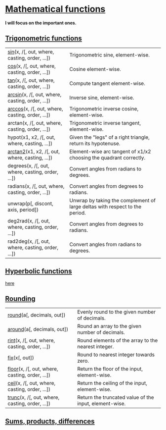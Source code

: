 # [Mathematical functions](https://numpy.org/doc/stable/reference/routines.math.html)


**I will focus on the important ones.** 

## [Trigonometric functions](https://numpy.org/doc/stable/reference/routines.math.html#trigonometric-functions)

|||
|---|---|
|[sin](https://numpy.org/doc/stable/reference/generated/numpy.sin.html#numpy.sin)(x, /[, out, where, casting, order, ...])|Trigonometric sine, element-wise.|
|[cos](https://numpy.org/doc/stable/reference/generated/numpy.cos.html#numpy.cos)(x, /[, out, where, casting, order, ...])|Cosine element-wise.|
|[tan](https://numpy.org/doc/stable/reference/generated/numpy.tan.html#numpy.tan)(x, /[, out, where, casting, order, ...])|Compute tangent element-wise.|
|[arcsin](https://numpy.org/doc/stable/reference/generated/numpy.arcsin.html#numpy.arcsin)(x, /[, out, where, casting, order, ...])|Inverse sine, element-wise.|
|[arccos](https://numpy.org/doc/stable/reference/generated/numpy.arccos.html#numpy.arccos)(x, /[, out, where, casting, order, ...])|Trigonometric inverse cosine, element-wise.|
|arctan(x, /[, out, where, casting, order, ...])|Trigonometric inverse tangent, element-wise.|
|hypot(x1, x2, /[, out, where, casting, ...])|Given the "legs" of a right triangle, return its hypotenuse.|
|[arctan2](https://numpy.org/doc/stable/reference/generated/numpy.arctan2.html#numpy.arctan2)(x1, x2, /[, out, where, casting, ...])|Element-wise arc tangent of x1/x2 choosing the quadrant correctly.|
|degrees(x, /[, out, where, casting, order, ...])|Convert angles from radians to degrees.|
|radians(x, /[, out, where, casting, order, ...])|Convert angles from degrees to radians.|
|unwrap(p[, discont, axis, period])|Unwrap by taking the complement of large deltas with respect to the period.|
|deg2rad(x, /[, out, where, casting, order, ...])|Convert angles from degrees to radians.|
|rad2deg(x, /[, out, where, casting, order, ...])|Convert angles from radians to degrees.|

## [Hyperbolic functions](https://numpy.org/doc/stable/reference/routines.math.html#hyperbolic-functions)

[here](https://numpy.org/doc/stable/reference/routines.math.html#hyperbolic-functions) 

## [Rounding](https://numpy.org/doc/stable/reference/routines.math.html#rounding)

|||
|---|---|
|[round](https://numpy.org/doc/stable/reference/generated/numpy.round.html#numpy.round)(a[, decimals, out])|Evenly round to the given number of decimals.|
|[around](https://numpy.org/doc/stable/reference/generated/numpy.around.html#numpy.around)(a[, decimals, out])|Round an array to the given number of decimals.|
|[rint](https://numpy.org/doc/stable/reference/generated/numpy.rint.html#numpy.rint)(x, /[, out, where, casting, order, ...])|Round elements of the array to the nearest integer.|
|[fix](https://numpy.org/doc/stable/reference/generated/numpy.fix.html#numpy.fix)(x[, out])|Round to nearest integer towards zero.|
|[floor](https://numpy.org/doc/stable/reference/generated/numpy.floor.html#numpy.floor)(x, /[, out, where, casting, order, ...])|Return the floor of the input, element-wise.|
|[ceil](https://numpy.org/doc/stable/reference/generated/numpy.ceil.html#numpy.ceil)(x, /[, out, where, casting, order, ...])|Return the ceiling of the input, element-wise.|
|[trunc](https://numpy.org/doc/stable/reference/generated/numpy.trunc.html#numpy.trunc)(x, /[, out, where, casting, order, ...])|Return the truncated value of the input, element-wise.|

## [Sums, products, differences](https://numpy.org/doc/stable/reference/routines.math.html#sums-products-differences)


